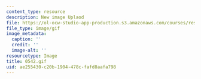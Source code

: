 ```yaml
---
content_type: resource
description: New image Uplaod
file: https://ol-ocw-studio-app-production.s3.amazonaws.com/courses/res-21g-01-kana-spring-2010/ae255430c20b1904478cfafd8aafa798_0542.gif
file_type: image/gif
image_metadata:
  caption: ''
  credit: ''
  image-alt: ''
resourcetype: Image
title: 0542.gif
uid: ae255430-c20b-1904-478c-fafd8aafa798
---
```

